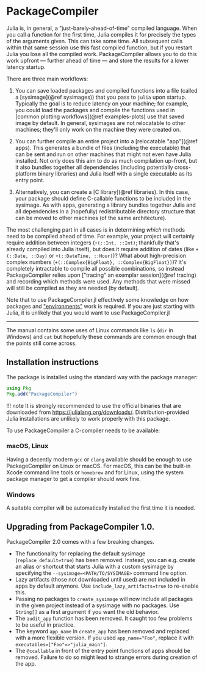 # PackageCompiler

Julia is, in general, a "just-barely-ahead-of-time" compiled language. When you call a function
for the first time, Julia compiles it for precisely the types of the arguments given. This can
take some time. All subsequent calls within that same session use this fast compiled function,
but if you restart Julia you lose all the compiled work. PackageCompiler allows you to do this
work upfront — further ahead of time — and store the results for a lower latency startup.

There are three main workflows:

1. You can save loaded packages and compiled functions into a file (called a
   [sysimage](@ref sysimages)) that you pass to `julia` upon startup. Typically the
   goal is to reduce latency on your machine; for example, you could load the packages
   and compile the functions used in [common plotting workflows](@ref examples-plots) use
   that saved image by default. In general, sysimages are not relocatable to other machines;
   they'll only work on the machine they were created on.

2. You can further compile an entire project into a [relocatable "app"](@ref apps).
   This generates a bundle of files (including the executable) that can be sent and run on
   other machines that might not even have Julia installed. Not only does this aim to do as
   much compilation up-front, but it also bundles together all dependencies (including
   potentially cross-platform binary libraries) and Julia itself with a single executable
   as its entry point.

3. Alternatively, you can create a [C library](@ref libraries). In this case, your package should
   define C-callable functions to be included in the sysimage. As with apps, generating a
   library bundles together Julia and all dependencies in a (hopefully) redistributable
   directory structure that can be moved to other machines (of the same architecture).

The most challenging part in all cases is in determining _which_ methods need to be
compiled ahead of time. For example, your project will certainly require addition between
integers (`+(::Int, ::Int)`; thankfully that's already compiled into Julia itself), but does
it require addition of dates (like `+(::Date, ::Day)` or `+(::DateTime, ::Hour)`)? What
about high-precision complex numbers (`+(::Complex{BigFloat}, ::Complex{BigFloat})`)? It's
completely intractable to compile all possible combinations, so instead PackageCompiler
relies upon ["tracing" an exemplar session](@ref tracing) and recording which methods were
used. Any methods that were missed will still be compiled as they are needed (by default).

Note that to use PackageCompiler.jl effectively some knowledge on how
packages and ["environments"](https://julialang.github.io/Pkg.jl/v1/environments/) work
is required. If you are just starting with Julia, it is unlikely that you would
want to use PackageCompiler.jl

-----

The manual contains some uses of Linux commands like `ls` (`dir` in Windows)
and `cat` but hopefully these commands are common enough that the points still
come across.

## Installation instructions

The package is installed using the standard way with the package manager:

```julia
using Pkg
Pkg.add("PackageCompiler")
```

!!! note
    It is strongly recommended to use the official binaries that are downloaded from 
    https://julialang.org/downloads/. Distribution-provided Julia installations are
    unlikely to work properly with this package.
 
To use PackageCompiler a C-compiler needs to be available:

### macOS, Linux

Having a decently modern `gcc` or `clang` available should be enough to use PackageCompiler on Linux or macOS.
For macOS, this can be the built-in Xcode command line tools or `homebrew` and for Linux, using the system package
manager to get a compiler should work fine.

### Windows

A suitable compiler will be automatically installed the first time it is needed.

## Upgrading from PackageCompiler 1.0.

PackageCompiler 2.0 comes with a few breaking changes.

- The functionality for replacing the default sysimage (`replace_default=true`) has been removed. Instead, you can e.g.
  create an alias or shortcut that starts Julia with a custom sysimage by specifying the `--sysimage=<PATH/TO/SYSIMAGE>`
  command line option.
- Lazy artifacts (those not downloaded until used) are not included in apps by default anymore. Use `include_lazy_artifacts=true` to re-enable this.
- Passing no packages to `create_sysimage` will now include all packages in the given project instead of a sysimage with no packages.
  Use `String[]` as a first argument if you want the old behavior.
- The `audit_app` function has been removed. It caught too few problems to be useful in practice.
- The keyword `app_name` in `create_app` has been removed and replaced with a more flexible version.
  If you used `app_name="Foo"`, replace it with `executables=["Foo"=>"julia_main"]`.
- The `@ccallable` in front of the entry point functions of apps should be removed. Failure to do so might lead to strange errors during creation of the app.
